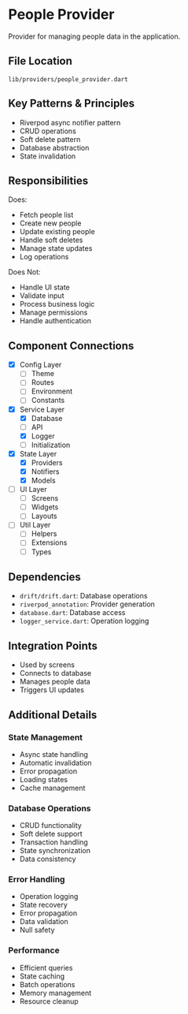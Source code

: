 # People Provider

Provider for managing people data in the application.

## File Location
`lib/providers/people_provider.dart`

## Key Patterns & Principles
- Riverpod async notifier pattern
- CRUD operations
- Soft delete pattern
- Database abstraction
- State invalidation

## Responsibilities
Does:
- Fetch people list
- Create new people
- Update existing people
- Handle soft deletes
- Manage state updates
- Log operations

Does Not:
- Handle UI state
- Validate input
- Process business logic
- Manage permissions
- Handle authentication

## Component Connections
- [x] Config Layer
  - [ ] Theme
  - [ ] Routes
  - [ ] Environment
  - [ ] Constants
- [x] Service Layer
  - [x] Database
  - [ ] API
  - [x] Logger
  - [ ] Initialization
- [x] State Layer
  - [x] Providers
  - [x] Notifiers
  - [x] Models
- [ ] UI Layer
  - [ ] Screens
  - [ ] Widgets
  - [ ] Layouts
- [ ] Util Layer
  - [ ] Helpers
  - [ ] Extensions
  - [ ] Types

## Dependencies
- `drift/drift.dart`: Database operations
- `riverpod_annotation`: Provider generation
- `database.dart`: Database access
- `logger_service.dart`: Operation logging

## Integration Points
- Used by screens
- Connects to database
- Manages people data
- Triggers UI updates

## Additional Details

### State Management
- Async state handling
- Automatic invalidation
- Error propagation
- Loading states
- Cache management

### Database Operations
- CRUD functionality
- Soft delete support
- Transaction handling
- State synchronization
- Data consistency

### Error Handling
- Operation logging
- State recovery
- Error propagation
- Data validation
- Null safety

### Performance
- Efficient queries
- State caching
- Batch operations
- Memory management
- Resource cleanup 